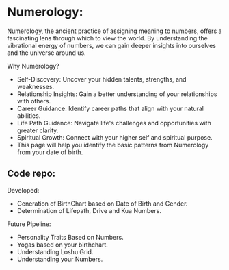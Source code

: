 # Numerology:
  Numerology, the ancient practice of assigning meaning to numbers, offers a fascinating lens through which to view the world. By understanding the vibrational energy of numbers, we can gain deeper insights into ourselves and the universe around us.

Why Numerology?
 * Self-Discovery: Uncover your hidden talents, strengths, and weaknesses.
 * Relationship Insights: Gain a better understanding of your relationships with others.
 * Career Guidance: Identify career paths that align with your natural abilities.
 * Life Path Guidance: Navigate life's challenges and opportunities with greater clarity.
 * Spiritual Growth: Connect with your higher self and spiritual purpose.
 * This page will help you identify the basic patterns from Numerology from your date of birth.

## Code repo:

Developed:
 * Generation of BirthChart based on Date of Birth and Gender.
 * Determination of Lifepath, Drive and Kua Numbers.


Future Pipeline:
* Personality Traits Based on Numbers.
* Yogas based on your birthchart.
* Understanding Loshu Grid.
* Understanding your Numbers.

